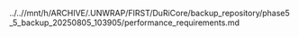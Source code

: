 ../..//mnt/h/ARCHIVE/.UNWRAP/FIRST/DuRiCore/backup_repository/phase5_5_backup_20250805_103905/performance_requirements.md